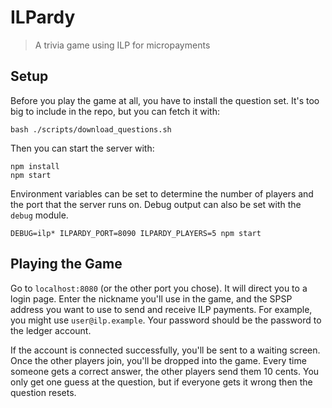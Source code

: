 # ILPardy
> A trivia game using ILP for micropayments

## Setup

Before you play the game at all, you have to install the question set.
It's too big to include in the repo, but you can fetch it with:

```
bash ./scripts/download_questions.sh
```

Then you can start the server with:

```
npm install
npm start
```

Environment variables can be set to determine the number of players and the
port that the server runs on. Debug output can also be set with the `debug`
module.

```
DEBUG=ilp* ILPARDY_PORT=8090 ILPARDY_PLAYERS=5 npm start
```

## Playing the Game

Go to `localhost:8080` (or the other port you chose). It will direct you to a
login page.  Enter the nickname you'll use in the game, and the SPSP address
you want to use to send and receive ILP payments. For example, you might use
`user@ilp.example`. Your password should be the password to the ledger account.

If the account is connected successfully, you'll be sent to a waiting screen.
Once the other players join, you'll be dropped into the game. Every time
someone gets a correct answer, the other players send them 10 cents. You only
get one guess at the question, but if everyone gets it wrong then the question
resets.
